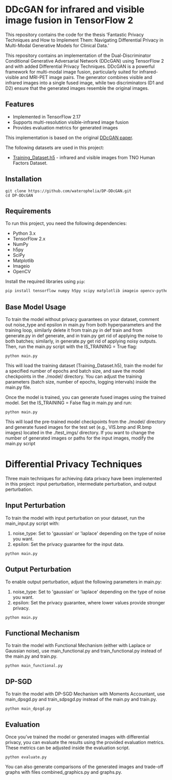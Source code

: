 # DDcGAN for infrared and visible image fusion in TensorFlow 2
This repository contains the code for the thesis ‘Fantastic Privacy Techniques and How to Implement Them: Navigating Differential Privacy in Multi-Modal Generative Models for Clinical Data.’ 

This repository contains an implementation of the Dual-Discriminator Conditional Generative Adversarial Network (DDcGAN) using TensorFlow 2 and with added Differential Privacy Techniques. DDcGAN is a powerful framework for multi-modal image fusion, particularly suited for infrared-visible and MRI-PET image pairs. The generator combines visible and infrared images into a single fused image, while two discriminators (D1 and D2) ensure that the generated images resemble the original images.

## Features
- Implemented in TensorFlow 2.17
- Supports multi-resolution visible-infrared image fusion
- Provides evaluation metrics for generated images

This implementation is based on the original [DDcGAN paper](https://ieeexplore.ieee.org/abstract/document/9031751).

The following datasets are used in this project:
- [Training_Dataset.h5](https://drive.google.com/file/d/1o-dhSphyyiqSHu9veiKWvxViZ_FSeZWJ/view?usp=share_link) - infrared and visible images from TNO Human Factors Dataset. 

## Installation

```
git clone https://github.com/waterophelia/DP-DDcGAN.git
cd DP-DDcGAN
```
## Requirements

To run this project, you need the following dependencies:

- Python 3.x
- TensorFlow 2.x
- NumPy
- h5py
- SciPy
- Matplotlib
- Imageio
- OpenCV

Install the required libraries using `pip`:

```bash
pip install tensorflow numpy h5py scipy matplotlib imageio opencv-python
```

## Base Model Usage
To train the model without privacy guarantees on your dataset, comment out noise_type and epsilon in main.py from both hyperparameters and the training loop, similarly delete it from train.py in def train and from generate.py in def generate, and in train.py get rid of applying the noise to both batches; similarly, in generate.py get rid of applying noisy outputs.
Then, run the main.py script with the IS_TRAINING = True flag:
```
python main.py
```
This will load the training dataset (Training_Dataset.h5), train the model for a specified number of epochs and batch size, and save the model checkpoints in the ./model/ directory.
You can adjust the training parameters (batch size, number of epochs, logging intervals) inside the main.py file.

Once the model is trained, you can generate fused images using the trained model. Set the IS_TRAINING = False flag in main.py and run:
```
python main.py
```
This will load the pre-trained model checkpoints from the ./model/ directory and generate fused images for the test set (e.g., VIS.bmp and IR.bmp images) located in the ./test_imgs/ directory.
If you want to change the number of generated images or paths for the input images, modify the main.py script

# Differential Privacy Techniques
Three main techniques for achieving data privacy have been implemented in this project: input perturbation, intermediate perturbation, and output perturbation.

## Input Perturbation
To train the model with input perturbation on your dataset, run the main_input.py script with:
1. noise_type: Set to 'gaussian' or 'laplace' depending on the type of noise you want.
2. epsilon: Set the privacy guarantee for the input data.
```
python main.py
```

## Output Perturbation
To enable output perturbation, adjust the following parameters in main.py:
1. noise_type: Set to 'gaussian' or 'laplace' depending on the type of noise you want.
2. epsilon: Set the privacy guarantee, where lower values provide stronger privacy.
```
python main.py
```
## Functional Mechanism
To train the model with Functional Mechanism (either with Laplace or Gaussian noise), use main_functional.py and train_functional.py instead of the main.py and train.py.
```
python main_functional.py
```

## DP-SGD
To train the model with DP-SGD Mechanism with Moments Accountant, use main_dpsgd.py and train_sdpsgd.py instead of the main.py and train.py.
```
python main_dpsgd.py
```
## Evaluation
Once you’ve trained the model or generated images with differential privacy, you can evaluate the results using the provided evaluation metrics. These metrics can be adjusted inside the evaluation script.
```
python evaluate.py
```

You can also generate comparisons of the generated images and trade-off graphs with files combined_graphics.py and graphs.py.


